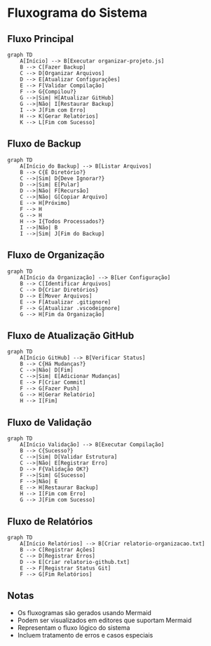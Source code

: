# Fluxograma do Sistema

## Fluxo Principal

```mermaid
graph TD
    A[Início] --> B[Executar organizar-projeto.js]
    B --> C[Fazer Backup]
    C --> D[Organizar Arquivos]
    D --> E[Atualizar Configurações]
    E --> F[Validar Compilação]
    F --> G{Compilou?}
    G -->|Sim| H[Atualizar GitHub]
    G -->|Não| I[Restaurar Backup]
    I --> J[Fim com Erro]
    H --> K[Gerar Relatórios]
    K --> L[Fim com Sucesso]
```

## Fluxo de Backup

```mermaid
graph TD
    A[Início do Backup] --> B[Listar Arquivos]
    B --> C{É Diretório?}
    C -->|Sim| D{Deve Ignorar?}
    D -->|Sim| E[Pular]
    D -->|Não| F[Recursão]
    C -->|Não| G[Copiar Arquivo]
    E --> H[Próximo]
    F --> H
    G --> H
    H --> I{Todos Processados?}
    I -->|Não| B
    I -->|Sim| J[Fim do Backup]
```

## Fluxo de Organização

```mermaid
graph TD
    A[Início da Organização] --> B[Ler Configuração]
    B --> C[Identificar Arquivos]
    C --> D{Criar Diretórios}
    D --> E[Mover Arquivos]
    E --> F[Atualizar .gitignore]
    F --> G[Atualizar .vscodeignore]
    G --> H[Fim da Organização]
```

## Fluxo de Atualização GitHub

```mermaid
graph TD
    A[Início GitHub] --> B[Verificar Status]
    B --> C{Há Mudanças?}
    C -->|Não| D[Fim]
    C -->|Sim| E[Adicionar Mudanças]
    E --> F[Criar Commit]
    F --> G[Fazer Push]
    G --> H[Gerar Relatório]
    H --> I[Fim]
```

## Fluxo de Validação

```mermaid
graph TD
    A[Início Validação] --> B[Executar Compilação]
    B --> C{Sucesso?}
    C -->|Sim| D[Validar Estrutura]
    C -->|Não| E[Registrar Erro]
    D --> F{Validação OK?}
    F -->|Sim| G[Sucesso]
    F -->|Não| E
    E --> H[Restaurar Backup]
    H --> I[Fim com Erro]
    G --> J[Fim com Sucesso]
```

## Fluxo de Relatórios

```mermaid
graph TD
    A[Início Relatórios] --> B[Criar relatorio-organizacao.txt]
    B --> C[Registrar Ações]
    C --> D[Registrar Erros]
    D --> E[Criar relatorio-github.txt]
    E --> F[Registrar Status Git]
    F --> G[Fim Relatórios]
```

## Notas

-   Os fluxogramas são gerados usando Mermaid
-   Podem ser visualizados em editores que suportam Mermaid
-   Representam o fluxo lógico do sistema
-   Incluem tratamento de erros e casos especiais
